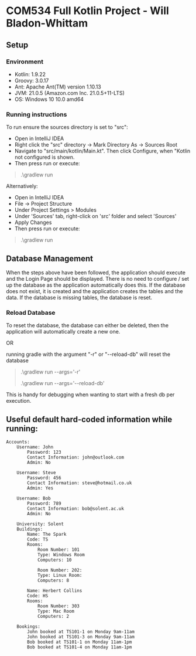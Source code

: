 # COM534 Full Kotlin Project - Will Bladon-Whittam

## Setup

### Environment

- Kotlin:       1.9.22
- Groovy:       3.0.17
- Ant:          Apache Ant(TM) version 1.10.13
- JVM:          21.0.5 (Amazon.com Inc. 21.0.5+11-LTS)
- OS:           Windows 10 10.0 amd64

### Running instructions

To run ensure the sources directory is set to "src":
- Open in IntelliJ IDEA
- Right click the "src" directory -> Mark Directory As -> Sources Root
- Navigate to "src/main/kotlin/Main.kt". Then click Configure, when "Kotlin not configured is shown.
- Then press run or execute:
> .\gradlew run

Alternatively:
- Open in IntelliJ IDEA
- File -> Project Structure
- Under Project Settings > Modules
- Under 'Sources' tab, right-click on 'src' folder and select 'Sources'
- Apply Changes
- Then press run or execute:
> .\gradlew run

## Database Management

When the steps above have been followed, the application should execute and the Login Page should be displayed. 
There is no need to configure / set up the database as the application automatically does this. 
If the database does not exist, it is created and the application creates the tables and the data.
If the database is missing tables, the database is reset.

### Reload Database

To reset the database, the database can either be deleted, then the application will automatically create a new one.

OR

running gradle with the argument "-r" or "--reload-db" will reset the database

> .\gradlew run --args='-r'
> 
> .\gradlew run --args='--reload-db'

This is handy for debugging when wanting to start with a fresh db per execution.

## Useful default hard-coded information while running:

```
Accounts:
    Username: John
        Password: 123
        Contact Information: john@outlook.com
        Admin: No

    Username: Steve
        Password: 456
        Contact Information: steve@hotmail.co.uk
        Admin: Yes
 
    Username: Bob
        Password: 789
        Contact Information: bob@solent.ac.uk
        Admin: No
 
    University: Solent
    Buildings:
        Name: The Spark
        Code: TS
        Rooms:
            Room Number: 101
            Type: Windows Room
            Computers: 10
 
            Room Number: 202:
            Type: Linux Room:
            Computers: 8
 
        Name: Herbert Collins
        Code: HS
        Rooms:
            Room Number: 303
            Type: Mac Room
            Computers: 2
 
    Bookings:
        John booked at TS101-1 on Monday 9am-11am
        John booked at TS101-3 on Monday 9am-11am
        Bob booked at TS101-1 on Monday 11am-1pm
        Bob booked at TS101-4 on Monday 11am-1pm
```
